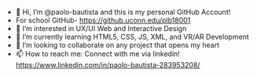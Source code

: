 - 👋 Hi, I’m @paolo-bautista and this is my personal GitHub Account!
- For school GitHub- https://github.uconn.edu/plb18001
- 👀 I’m interested in UX/UI Web and Interactive Design
- 🌱 I’m currently learning HTML5, CSS, JS, XML, and VR/AR Development
- 💞️ I’m looking to collaborate on any project that opens my heart
- 📫 How to reach me: Connect with me via linkedin! https://www.linkedin.com/in/paolo-bautista-283953208/
